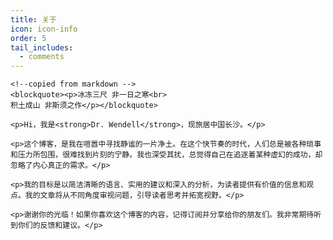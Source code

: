 ```yaml
---
title: 关于
icon: icon-info
order: 5
tail_includes:
  - comments
---
```


<div class="zh post-container">

    <!--copied from markdown -->
    <blockquote><p>冰冻三尺 非一日之寒<br>
    积土成山 非斯须之作</p></blockquote>

    <p>Hi，我是<strong>Dr. Wendell</strong>，现旅居中国长沙。</p>
    
    <p>这个博客，是我在喧嚣中寻找静谧的一片净土。在这个快节奏的时代，人们总是被各种琐事和压力所包围，很难找到片刻的宁静。我也深受其扰，总觉得自己在追逐着某种虚幻的成功，却忽略了内心真正的需求。</p>

    <p>我的目标是以简洁清晰的语言、实用的建议和深入的分析，为读者提供有价值的信息和观点。我的文章将从不同角度审视问题，引导读者思考并拓宽视野。</p>

    <p>谢谢你的光临！如果你喜欢这个博客的内容，记得订阅并分享给你的朋友们。我非常期待听到你们的反馈和建议。</p>
    
</div>




